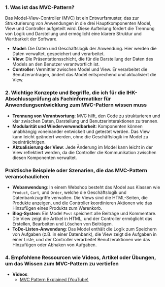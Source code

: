 ### 1. Was ist das MVC-Pattern?

Das Model-View-Controller (MVC) ist ein Entwurfsmuster, das zur Strukturierung von Anwendungen in die drei Hauptkomponenten Model, View und Controller aufgeteilt wird. Diese Aufteilung fördert die Trennung von Logik und Darstellung und ermöglicht eine klarere Struktur und Wartbarkeit der Software.

- **Model**: Die Daten und Geschäftslogik der Anwendung. Hier werden die Daten verwaltet, gespeichert und verarbeitet.
- **View**: Die Präsentationsschicht, die für die Darstellung der Daten des Models an den Benutzer verantwortlich ist.
- **Controller**: Vermittler zwischen Model und View. Er verarbeitet die Benutzeranfragen, ändert das Model entsprechend und aktualisiert die View.

### 2. Wichtige Konzepte und Begriffe, die ich für die IHK-Abschlussprüfung als Fachinformatiker für Anwendungsentwicklung zum MVC-Pattern wissen muss

- **Trennung von Verantwortung**: MVC hilft, den Code zu strukturieren und klar zwischen Daten, Darstellung und Benutzerinteraktionen zu trennen.
- **Modularität und Wiederverwendbarkeit**: Komponenten können unabhängig voneinander entwickelt und getestet werden. Das View kann leicht geändert werden, ohne die Geschäftslogik im Model zu beeinträchtigen.
- **Aktualisierung der View**: Jede Änderung im Model kann leicht in der View reflektiert werden, da die Controller die Kommunikation zwischen diesen Komponenten verwaltet.

### Praktische Beispiele oder Szenarien, die das MVC-Pattern veranschaulichen

- **Webanwendung**: In einem Webshop besteht das Model aus Klassen wie `Product`, `Cart`, und `Order`, welche die Geschäftslogik und Datenbankzugriffe verwalten. Die Views sind die HTML-Seiten, die Produkte anzeigen, und die Controller koordinieren Aktionen wie das Hinzufügen eines Produkts zum Warenkorb.
- **Blog-System**: Ein Model `Post` speichert alle Beiträge und Kommentare. Die View zeigt die Artikel in HTML, und der Controller ermöglicht das Erstellen, Bearbeiten und Löschen von Beiträgen.
- **ToDo-Listen-Anwendung**: Das Model enthält die Logik zum Speichern von Aufgaben (z.B. in einer Datenbank), die View zeigt die Aufgaben in einer Liste, und der Controller verarbeitet Benutzeraktionen wie das Hinzufügen oder Abhaken von Aufgaben.

### 4. Empfohlene Ressourcen wie Videos, Artikel oder Übungen, um das Wissen zum MVC-Pattern zu vertiefen

- **Videos**:
    - [MVC Pattern Explained (YouTube)](https://www.youtube.com/watch?v=DUg2SWWK18I)